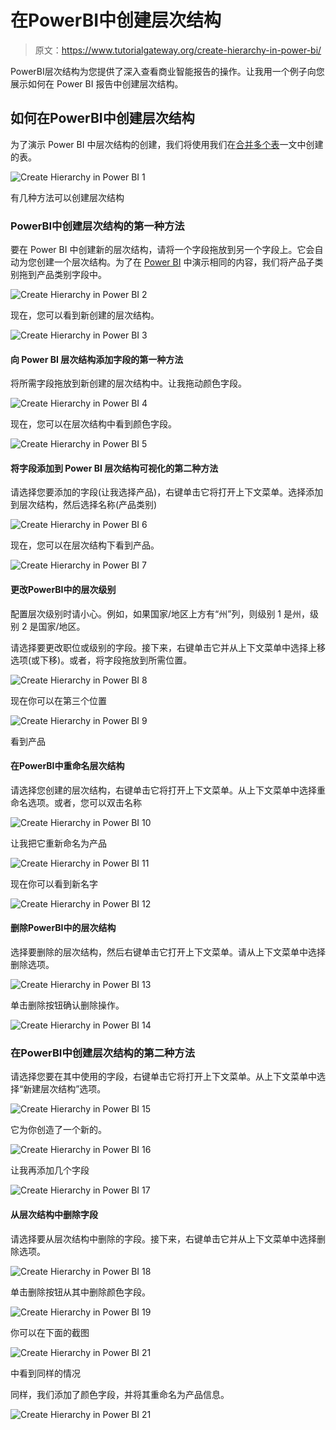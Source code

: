 # 在PowerBI中创建层次结构

> 原文：<https://www.tutorialgateway.org/create-hierarchy-in-power-bi/>

PowerBI层次结构为您提供了深入查看商业智能报告的操作。让我用一个例子向您展示如何在 Power BI 报告中创建层次结构。

## 如何在PowerBI中创建层次结构

为了演示 Power BI 中层次结构的创建，我们将使用我们在[合并多个表](https://www.tutorialgateway.org/combine-multiple-tables-in-power-bi/)一文中创建的表。

![Create Hierarchy in Power BI 1](img/de1a815c28ffb034ecfc7ea60f3586e0.png)

有几种方法可以创建层次结构

### PowerBI中创建层次结构的第一种方法

要在 Power BI 中创建新的层次结构，请将一个字段拖放到另一个字段上。它会自动为您创建一个层次结构。为了在 [Power BI](https://www.tutorialgateway.org/power-bi-tutorial/) 中演示相同的内容，我们将产品子类别拖到产品类别字段中。

![Create Hierarchy in Power BI 2](img/3ac134d471e76fb645b2d511f3ea08ee.png)

现在，您可以看到新创建的层次结构。

![Create Hierarchy in Power BI 3](img/c93872dab603d02f9eb4db0839c14a97.png)

#### 向 Power BI 层次结构添加字段的第一种方法

将所需字段拖放到新创建的层次结构中。让我拖动颜色字段。

![Create Hierarchy in Power BI 4](img/5adbe0d57ade943552a0e785ceb18ed9.png)

现在，您可以在层次结构中看到颜色字段。

![Create Hierarchy in Power BI 5](img/4e559cb832c88153ed6a3a2394e258e1.png)

#### 将字段添加到 Power BI 层次结构可视化的第二种方法

请选择您要添加的字段(让我选择产品)，右键单击它将打开上下文菜单。选择添加到层次结构，然后选择名称(产品类别)

![Create Hierarchy in Power BI 6](img/167b0a9e874105a8fae7a504f2f72d84.png)

现在，您可以在层次结构下看到产品。

![Create Hierarchy in Power BI 7](img/2394cf01d49b08e8cffd8859aa094904.png)

#### 更改PowerBI中的层次级别

配置层次级别时请小心。例如，如果国家/地区上方有“州”列，则级别 1 是州，级别 2 是国家/地区。

请选择要更改职位或级别的字段。接下来，右键单击它并从上下文菜单中选择上移选项(或下移)。或者，将字段拖放到所需位置。

![Create Hierarchy in Power BI 8](img/6351ce007fe415c676b639945e866b73.png)

现在你可以在第三个位置

![Create Hierarchy in Power BI 9](img/abe277d493ec422611d3406278485f66.png)

看到产品

#### 在PowerBI中重命名层次结构

请选择您创建的层次结构，右键单击它将打开上下文菜单。从上下文菜单中选择重命名选项。或者，您可以双击名称

![Create Hierarchy in Power BI 10](img/59a8168f93293b55e05b198c764fe054.png)

让我把它重新命名为产品

![Create Hierarchy in Power BI 11](img/8e526884b25620b5521175b37b9860b9.png)

现在你可以看到新名字

![Create Hierarchy in Power BI 12](img/d4a35f6c6ca6b9f9cb766205417cbc35.png)

#### 删除PowerBI中的层次结构

选择要删除的层次结构，然后右键单击它打开上下文菜单。请从上下文菜单中选择删除选项。

![Create Hierarchy in Power BI 13](img/65dd4e673274003542e989a9e9a95685.png)

单击删除按钮确认删除操作。

![Create Hierarchy in Power BI 14](img/f87a4ad3465400649b108b5c1b352f61.png)

### 在PowerBI中创建层次结构的第二种方法

请选择您要在其中使用的字段，右键单击它将打开上下文菜单。从上下文菜单中选择“新建层次结构”选项。

![Create Hierarchy in Power BI 15](img/3192a3b9344367009f8bd0a1456cca8b.png)

它为你创造了一个新的。

![Create Hierarchy in Power BI 16](img/d7ae72e9a9836f80c68c2e3b07faf986.png)

让我再添加几个字段

![Create Hierarchy in Power BI 17](img/bad4e8e66741c2c00e682c1cf25e1919.png)

#### 从层次结构中删除字段

请选择要从层次结构中删除的字段。接下来，右键单击它并从上下文菜单中选择删除选项。

![Create Hierarchy in Power BI 18](img/278a87f3531311ec3ae05e912dc51fe3.png)

单击删除按钮从其中删除颜色字段。

![Create Hierarchy in Power BI 19](img/ac28d0cc42d56b978159d09e9324e0bf.png)

你可以在下面的截图

![Create Hierarchy in Power BI 21](img/597d5e7798441aa45570cbb9f3cd0c8c.png)

中看到同样的情况

同样，我们添加了颜色字段，并将其重命名为产品信息。

![Create Hierarchy in Power BI 21](img/ae6cb0c270b9b2a0aa1370851cd2e5d6.png)